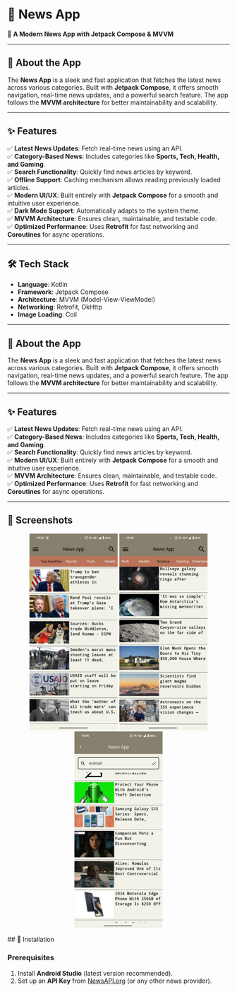 # 📰 News App  
📱 **A Modern News App with Jetpack Compose & MVVM**  

---

## 📖 About the App  
The **News App** is a sleek and fast application that fetches the latest news across various categories. Built with **Jetpack Compose**, it offers smooth navigation, real-time news updates, and a powerful search feature. The app follows the **MVVM architecture** for better maintainability and scalability.

---

## ✨ Features  
✅ **Latest News Updates**: Fetch real-time news using an API.  
✅ **Category-Based News**: Includes categories like **Sports, Tech, Health, and Gaming**.  
✅ **Search Functionality**: Quickly find news articles by keyword.  
✅ **Offline Support**: Caching mechanism allows reading previously loaded articles.  
✅ **Modern UI/UX**: Built entirely with **Jetpack Compose** for a smooth and intuitive user experience.  
✅ **Dark Mode Support**: Automatically adapts to the system theme.  
✅ **MVVM Architecture**: Ensures clean, maintainable, and testable code.  
✅ **Optimized Performance**: Uses **Retrofit** for fast networking and **Coroutines** for async operations.  

---

## 🛠 Tech Stack  
- **Language**: Kotlin  
- **Framework**: Jetpack Compose  
- **Architecture**: MVVM (Model-View-ViewModel)  
- **Networking**: Retrofit, OkHttp  
- **Image Loading**: Coil  

---

## 📖 About the App  
The **News App** is a sleek and fast application that fetches the latest news across various categories. Built with **Jetpack Compose**, it offers smooth navigation, real-time news updates, and a powerful search feature. The app follows the **MVVM architecture** for better maintainability and scalability.

---

## ✨ Features  
✅ **Latest News Updates**: Fetch real-time news using an API.  
✅ **Category-Based News**: Includes categories like **Sports, Tech, Health, and Gaming**.  
✅ **Search Functionality**: Quickly find news articles by keyword.  
✅ **Modern UI/UX**: Built entirely with **Jetpack Compose** for a smooth and intuitive user experience.  
✅ **MVVM Architecture**: Ensures clean, maintainable, and testable code.  
✅ **Optimized Performance**: Uses **Retrofit** for fast networking and **Coroutines** for async operations.  

---

## 📸 Screenshots  
<p align="center">
  <img src="https://github.com/DevAmitK/My-News-App/blob/master/Screenshots/image2.jpg" width="200" />
  <img src="https://github.com/DevAmitK/My-News-App/blob/master/Screenshots/image1.jpg" width="200" />
  <img src="https://github.com/DevAmitK/My-News-App/blob/master/Screenshots/image.jpg" width="200" />
</p>  
## 🚀 Installation  

### Prerequisites  
1. Install **Android Studio** (latest version recommended).  
2. Set up an **API Key** from [NewsAPI.org](https://newsapi.org/) (or any other news provider).  
